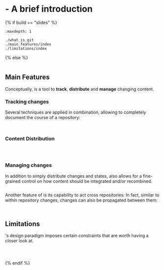 # <i class="fab fa-git"></i> - A brief introduction

{% if build == "slides" %}
<!-- BUILDING THE SLIDES -->
```{toctree}
:maxdepth: 1

./what_is_git
./main_features/index
./limitations/index
```
{% else %}
<!-- BUILDING THE PAGES -->
```{include} ./what_is_git.md
```
## Main Features

Conceptually, <i class="fab fa-git"></i> is a tool to **track**, **distribute** and **manage** changing content.

### Tracking changes
Several techniques are applied in combination, allowing to completely document the course of a repository:

```{include} ./main_features/tracking_techniques.md
```
```{include} ./main_features/tracking_features.md
```
### Content Distribution

```{include} ./main_features/propagation_content.md
```
```{include} ./main_features/propagation_techniques.md
```
```{include} ./main_features/propagation_features.md
```
### Managing changes

In addition to simply distribute changes and states, <i class="fab fa-git"></i> also allows for a fine-grained control on how content should be integrated and/or recombined.

```{include} ./main_features/managing_changes_within.md
```

Another feature of <i class="fab fa-git"></i> is its capability to act cross repositories: In fact, similar to within repository changes, changes can also be propagated between them:

```{include} ./main_features/managing_changes_between.md
```
```{include} ./main_features/managing_changes_features.md
```
## Limitations

<i class="fab fa-git"></i>'s design paradigm imposes certain constraints that are worth having a closer look at.

```{include} ./limitations/sync.md
```
```{include} ./limitations/consistency.md
```
```{include} ./limitations/tracking.md
```
{% endif %}
